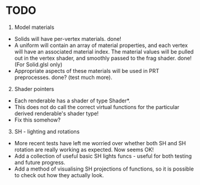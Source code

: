 TODO
=========

1. Model materials
 * Solids will have per-vertex materials. done!
 * A uniform will contain an array of material properties, and
    each vertex will have an associated material index. The material
    values will be pulled out in the vertex shader, and smoothly passed
    to the frag shader. done! (For Solid.glsl only)
 * Appropriate aspects of these materials will be used in PRT preprocesses. done? (test much more).

2. Shader pointers
 * Each renderable has a shader of type Shader*.
 * This does not do call the correct virtual functions for the particular
    derived renderable's shader type!
 * Fix this somehow?

3. SH - lighting and rotations
 * More recent tests have left me worried over whether both SH and 
    SH rotation are really working as expected. Now seems OK!
 * Add a collection of useful basic SH lights funcs - useful for both
    testing and future progress.
 * Add a method of visualising SH projections of functions, so it is possible
    to check out how they actually look.
